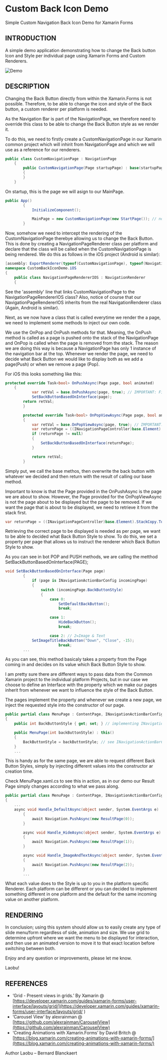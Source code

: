 # Custom Back Icon Demo
Simple Custom Navigation Back Icon Demo for Xamarin Forms

## INTRODUCTION
A simple demo application demonstrating how to change the Back button Icon and Style per individual page using Xamarin Forms and Custom Renderers.

![Demo](https://raw.githubusercontent.com/bbl-Laobu/SlideMenuDemo/master/SimpleSlideMenuDemo.gif)

## DESCRIPTION
Changing the Back Button directly from within the Xamarin.Forms is not possible. Therefore, to be able to change the icon and style of the Back button, a custom renderer per platform is needed.

As the Navigation Bar is part of the NavigationPage, we therefore need to override this class to be able to change the Back Button style as we render it. 

To do this, we need to firstly create a CustomNavigationPage in our Xamarin common project which will inhirit from NavigationPage and which we will use as a reference for our renderers.
```csharp
public class CustomNavigationPage : NavigationPage
    {
        public CustomNavigationPage(Page startupPage) : base(startupPage)
        {
        }
    }
```

On startup, this is the page we will asign to our MainPage.

```csharp
public App()
        {
            InitializeComponent();

            MainPage = new CustomNavigationPage(new StartPage()); // note that we are calling a standard content page here;
		}
```

Now, somehow we need to intercept the rendering of the CustomNavigationPage therebye allowing us to change the Back Button. This is done by creating a NavigationPageRenderer class per platform and declare that the class will be called when the CustomNavigationPage is being rendered. We do this as follows in the iOS project (Android is similar):
```csharp
[assembly: ExportRenderer(typeof(CustomNavigationPage), typeof(NavigationPageRendererIOS))]
namespace CustomBackIconDemo.iOS
{
    public class NavigationPageRendererIOS : NavigationRenderer
    {
```

See the 'assembly' line that links CustomNavigationPage to the NavigationPageRendererIOS class? 
Also, notice of course that our NavigationPageRendererIOS inherits from the real NavigationRenderer class (Again, Android is similar).

Next, as we now have a class that is called everytime we render the a page, we need to implement some methods to inject our own code.

We use the OnPop and OnPush methods for that. Meaning, the OnPush method is called as a page is pushed onto the stack of the NavigationPage and OnPop is called when the page is removed from the stack. 
The reason we are doing this way is because a NavigationPage has only 1 instance of the navigation bar at the top. Whenever we render the page, we need to decide what Back Button we would like to display both as we add a page(Push) or when we remove a page (Pop).

For iOS this looks something like this: 
```csharp
protected override Task<bool> OnPushAsync(Page page, bool animated)
	{
            var retVal = base.OnPushAsync(page, true); // IMPORTANT: First call base
            SetBackButtonBasedOnInterface(page);
	    return retVal;
        }

        protected override Task<bool> OnPopViewAsync(Page page, bool animated)
        {
            var retVal = base.OnPopViewAsync(page, true); // IMPORTANT: First call base	
            var returnPage = ((INavigationPageController)base.Element).StackCopy.ToArray()[1]; // get the page we are returning to
            if (returnPage != null)
            {
                SetBackButtonBasedOnInterface(returnPage);
            }

            return retVal;
        }
```

Simply put, we call the base methos, then overwrite the back button with whatever we decided and then return with the result of calling our base method.

Important to know is that the Page provided in the OnPushAsync is the page we are about to show. However, the Page provided for the OnPopViewAsync is not the page about to be displayed but the page to be removed. If we want the page that is about to be displayed, we need to retrieve it from the stack first.
```csharp
var returnPage = ((INavigationPageController)base.Element).StackCopy.ToArray()[1]; // get the page we are returning to
```

Retrieving the correct page to be displayed is needed as per page, we want to be able to decided what Back Button Style to show. To do this, we set a property per page that allows us to instruct the renderer which Back Button Style to show.

As you can see in bot POP and PUSH methods, we are calling the metthod SetBackButtonBasedOnInterface(PAGE);
```csharp
void SetBackButtonBasedOnInterface(Page page)
        {
            if (page is INavigationActionBarConfig incomingPage)
            {
                switch (incomingPage.BackButtonStyle)
                {
                    case 0:
                        SetDefaultBackButton();
                        break;

                    case 1:
                        HideBackButton();
                        break;

                    case 2: // 2=Image & Text
			SetImageTitleBackButton("Down", "Close", -15);
                        break;
		...
```

As you can see, this method basicaly takes a property from the Page coming in and decides on its value which Back Button Style to show.

I am pretty sure there are different ways to pass data from the Common Xamarin project to the individual platform Projects, but in our case we choose to define an Interface with the property which we make our pages inherit from whenever we want to influence the style of the Back Button. 

The pages implement the property and whenever we create a new page, we inject the requested style into the constructor of our page.
```csharp
public partial class MenuPage : ContentPage, INavigationActionBarConfig
{
	public int BackButtonStyle { get; set; } // implementing INavigationActionBarConfig

	public MenuPage(int backButtonStyle) : this()
	{
		BackButtonStyle = backButtonStyle; // see INavigationActionBarConfig for possible values
	}
	...
```
This is handy as for the same page, we are able to request different Back Button Styles, simply by injecting different values into the constructor ar creation time.

Check MenuPage.xaml.cs to see this in action, as in our demo our Result Page simply changes according to what we pass along.
```csharp
public partial class MenuPage : ContentPage, INavigationActionBarConfig
{
	...
	async void Handle_DefaultAsync(object sender, System.EventArgs e)
        {
            await Navigation.PushAsync(new ResultPage(0));
        }

		async void Handle_HideAsync(object sender, System.EventArgs e)
		{
			await Navigation.PushAsync(new ResultPage(1));
		}

		async void Handle_ImageAndTextAsync(object sender, System.EventArgs e)
		{
			await Navigation.PushAsync(new ResultPage(2));
		}
		...
```

What each value does to the Style is up to you in the platform specific Renderer. Each platform can be different or you can decided to implement something different in one platform and the default for the same incoming value on another platform.

## RENDERING





In conclusion; using this system should allow us to easily create any type of slide menu/form regardless of side, animation and size. We use grid to determine upfront where we want the menu to be displayed for interaction, and then use an animated version to move it to that exact location before switching between both. 

Enjoy and any question or improvements, please let me know.

Laobu!


## REFERENCES
- ‘Grid - Present views in grids.’ By Xamarin @ [https://developer.xamarin.com/guides/xamarin-forms/user-interface/layouts/grid/](https://developer.xamarin.com/guides/xamarin-forms/user-interface/layouts/grid/ )
- ‘Carousel View’ by alexrainman @ [https://github.com/alexrainman/CarouselView](https://github.com/alexrainman/CarouselView)
- ‘Creating Animations with Xamarin.Forms’ by David Britch @ [https://blog.xamarin.com/creating-animations-with-xamarin-forms/](https://blog.xamarin.com/creating-animations-with-xamarin-forms/)


Author
Laobu – Bernard Blanckaert
